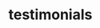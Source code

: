 ---
title : "testimonials"
layout: "testimonials"
description: "Technologies is about advancement, and innovation is to come out with something original and unique, and MHR is combining this tow terms together, to make high quality and affordable helmet for all motorcycle riders."
image : "images/helmet/b1.png"
banner:
  slide: 
    - image : 'images/testimonials/T1.png'
    - image : 'images/testimonials/T2.png'
    - image : 'images/testimonials/T3.png'
    - image : 'images/testimonials/T4.png'
    - image : 'images/testimonials/T5.png'
    - image : 'images/testimonials/T6.png'
    - image : 'images/testimonials/T7.png'
    - image : 'images/testimonials/T8.png'
    - image : 'images/testimonials/T9.png'
    - image : 'images/testimonials/T10.png'

teams:
  enable : true
  title : 'Our Team Members'
  name : "Glyn"
  pose : "Midwife/Doula"
  img : 'images/teams/1.png'
  position : 'left'
  members:
  - name : "Lynne"
    pose : "Educator/<br>Doula Assistant"
    img : 'images/teams/2.png'
    position : 'right'
  - name : "Ashley"
    pose : "Midwife/Doula"
    img : 'images/teams/3.png'
    position : 'left'
  - name : "Staci"
    pose : "Trainee Doula/<br>Team Builder"
    img : 'images/teams/4.png'
    position : 'right'
  - name : "Dee"
    pose : "Translator/<br>Assistant Doula"
    img : 'images/teams/5.png'
    position : 'left'
  - name : "Sadia"
    pose : "Translator/<br>Assistant"
    img : 'images/teams/6.png'
    position : 'right'


---